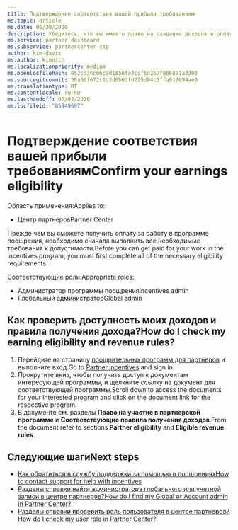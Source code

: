 ```yaml
---
title: Подтверждение соответствия вашей прибыли требованиям
ms.topic: article
ms.date: 06/29/2020
description: Убедитесь, что вы имеете право на создание доходов и оплачиваете в рамках программы поощрения.
ms.service: partner-dashboard
ms.subservice: partnercenter-csp
author: kim-davis
ms.author: kimnich
ms.localizationpriority: medium
ms.openlocfilehash: 052cd36c06c9d1856fa3ccf6d257f806891a3303
ms.sourcegitcommit: 36a60f672c1c3d6b63fd225d04c5ffa917694ae0
ms.translationtype: MT
ms.contentlocale: ru-RU
ms.lasthandoff: 07/03/2020
ms.locfileid: "85949697"
---
```

# <a name="confirm-your-earnings-eligibility"></a><span data-ttu-id="d7fe3-103">Подтверждение соответствия вашей прибыли требованиям</span><span class="sxs-lookup"><span data-stu-id="d7fe3-103">Confirm your earnings eligibility</span></span>

<span data-ttu-id="d7fe3-104">Область применения:</span><span class="sxs-lookup"><span data-stu-id="d7fe3-104">Applies to:</span></span>

- <span data-ttu-id="d7fe3-105">Центр партнеров</span><span class="sxs-lookup"><span data-stu-id="d7fe3-105">Partner Center</span></span>

<span data-ttu-id="d7fe3-106">Прежде чем вы сможете получить оплату за работу в программе поощрения, необходимо сначала выполнить все необходимые требования к допустимости.</span><span class="sxs-lookup"><span data-stu-id="d7fe3-106">Before you can get paid for your work in the incentives program, you must first complete all of the necessary eligibility requirements.</span></span>

<span data-ttu-id="d7fe3-107">Соответствующие роли:</span><span class="sxs-lookup"><span data-stu-id="d7fe3-107">Appropriate roles:</span></span>

- <span data-ttu-id="d7fe3-108">Администратор программы поощрения</span><span class="sxs-lookup"><span data-stu-id="d7fe3-108">Incentives admin</span></span>
- <span data-ttu-id="d7fe3-109">Глобальный администратор</span><span class="sxs-lookup"><span data-stu-id="d7fe3-109">Global admin</span></span>

## <a name="how-do-i-check-my-earning-eligibility-and-revenue-rules"></a><span data-ttu-id="d7fe3-110">Как проверить доступность моих доходов и правила получения дохода?</span><span class="sxs-lookup"><span data-stu-id="d7fe3-110">How do I check my earning eligibility and revenue rules?</span></span>

1. <span data-ttu-id="d7fe3-111">Перейдите на страницу [поощрительных программ для партнеров](https://partner.microsoft.com/membership/partner-incentives) и выполните вход.</span><span class="sxs-lookup"><span data-stu-id="d7fe3-111">Go to [Partner incentives](https://partner.microsoft.com/membership/partner-incentives) and sign in.</span></span>
2. <span data-ttu-id="d7fe3-112">Прокрутите вниз, чтобы получить доступ к документам интересующей программы, и щелкните ссылку на документ для соответствующей программы.</span><span class="sxs-lookup"><span data-stu-id="d7fe3-112">Scroll down to access the documents for your interested program and click on the document link for the respective program.</span></span>
3. <span data-ttu-id="d7fe3-113">В документе см. разделы **Право на участие в партнерской программе** и **Соответствующие правила получения доходов**.</span><span class="sxs-lookup"><span data-stu-id="d7fe3-113">From the document refer to sections **Partner eligibility** and **Eligible revenue rules**.</span></span>

## <a name="next-steps"></a><span data-ttu-id="d7fe3-114">Следующие шаги</span><span class="sxs-lookup"><span data-stu-id="d7fe3-114">Next steps</span></span>

- [<span data-ttu-id="d7fe3-115">Как обратиться в службу поддержки за помощью в поощрениях</span><span class="sxs-lookup"><span data-stu-id="d7fe3-115">How to contact support for help with incentives</span></span>](https://support.microsoft.com/help/4014850)
- [<span data-ttu-id="d7fe3-116">Разделы справки найти администратора глобального или учетной записи в центре партнеров?</span><span class="sxs-lookup"><span data-stu-id="d7fe3-116">How do I find my Global or Account admin in Partner Center?</span></span>](https://support.microsoft.com/help/4534519)
- [<span data-ttu-id="d7fe3-117">Разделы справки проверить роль пользователя в центре партнеров?</span><span class="sxs-lookup"><span data-stu-id="d7fe3-117">How do I check my user role in Partner Center?</span></span>](https://support.microsoft.com/help/4534700)
